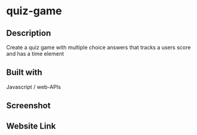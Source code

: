 # quiz-game

## Description

Create a quiz game with multiple choice answers that tracks a users score and has a time element

## Built with
Javascript / web-APIs

## Screenshot


## Website Link


